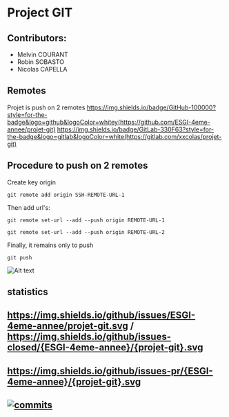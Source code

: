 # Project GIT

<h2>Contributors:</h2>

- Melvin COURANT<br>
- Robin SOBASTO<br>
- Nicolas CAPELLA<br>

<h2>Remotes</h2>

Projet is push on 2 remotes
https://img.shields.io/badge/GitHub-100000?style=for-the-badge&logo=github&logoColor=whitey(https://github.com/ESGI-4eme-annee/projet-git) https://img.shields.io/badge/GitLab-330F63?style=for-the-badge&logo=gitlab&logoColor=white(https://gitlab.com/xxcolas/projet-git)

<h2>Procedure to push on 2 remotes</h2>

Create key origin
```
git remote add origin SSH-REMOTE-URL-1
```

Then add url's:
```
git remote set-url --add --push origin REMOTE-URL-1
```
```
git remote set-url --add --push origin REMOTE-URL-2
```

Finally, it remains only to push
```
git push
```

![Alt text](src/img/push-on-two-remotes.png?raw=true "Push on two remotes")


<h2>statistics</h2>

https://img.shields.io/github/issues/ESGI-4eme-annee/projet-git.svg / https://img.shields.io/github/issues-closed/{ESGI-4eme-annee}/{projet-git}.svg
---
https://img.shields.io/github/issues-pr/{ESGI-4eme-annee}/{projet-git}.svg
---
[![commits](https://badgen.net/github/commits/ESGI-4eme-annee/projet-git/main)](https://github.com/ESGI-4eme-annee/projet-git/commits/main?icon=github&color=green)
---
